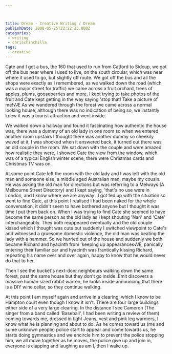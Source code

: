 ```yaml
---



title: Dream - Creative Writing / Dream
publishDate: 2008-05-25T22:22:23.000Z
categories:
 - writing
 - chrischinchilla
tags:
 - creative
---
```


Cate and I got a bus, the 160 that used to run from Catford to Sidcup, we got off the bus near where I used to live, on the south circular, which was near where it used to go, but slightly off route. We got off the bus and all the shops were exactly as I remembered, as we walked down the road (which was a major street for traffic) we came across a fruit orchard, trees of apples, plums, gooseberries and more, I kept trying to take photos of the fruit and Cate kept getting in the way saying 'stop that! Take a picture of me!√Æ As we wandered through the forest we came across a normal looking house, although there was no indication of being so, we instantly knew it was a tourist attraction and went inside.

We walked down a hallway and found it fascinating how authentic the house was, there was a dummy of an old lady in one room so when we entered another room upstairs I thought there was another dummy so cheekily waved at it, I was shocked when it answered back, it turned out there was an old couple in the room. We sat down with the couple and were amazed how realistic they were, I showed Cate the view from the window, which was of a typical English winter scene, there were Christmas cards and Christmas TV was on.

At some point Cate left the room with the old lady and I was left with the old man and someone else, a middle aged Australian man, maybe my cousin. He was asking the old man for directions but was referring to a Melways (A Melbourne Street Directory) and I kept saying, 'that's no use were in London, and I know where we are anyway'. I got fed up with the situation so went to find Cate, at this point I realised I had been naked for the whole conversation, it didn't seem to have bothered anyone but I thought it was time I put them back on. When I was trying to find Cate she seemed to have become the same person as the old lady as I kept shouting 'Nan' and 'Cate' interchangeably. They both reappeared eventually and the old couple kissed which I thought was cute but suddenly I switched viewpoint to Cate's and witnessed a gruesome domestic violence, the old man was beating the lady with a hammer. So we hurried out of the house and suddenly we both became Richard and hyacinth from 'keeping up appearances√Æ, panically entering their familiar car and hyacinth was frantically kissing Richard, repeating his name over and over again, happy to know that he would never do that to her.

Then I see the bucket's next-door neighbours walking down the same forest, past the same house but they don't go inside. Emit discovers a massive human sized rabbit warren, he looks inside announcing that there is a DIY wine cellar, so they continue walking.

At this point I am myself again and arrive in a clearing, which I know to be Hampton court even though I know it isn't. There are four large buildings either side of a very large clearing. In the distance I see Cameron (The singer from a band called 'Baseball', I had been writing a review of them) coming towards me, dressed in tight Jeans, vest and pink leg warmers, I know what he is planning and about to do. As he comes toward us (me and some unknown people) police start to appear and come towards us, he starts doing gymnastics and we encircle him to prevent the police stopping him, we all move together as he moves, the police give up and join in, everyone is clapping and laughing as am I, then I wake up.
